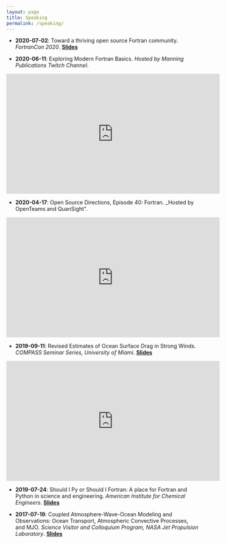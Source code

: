 ```yaml
---
layout: page
title: Speaking
permalink: /speaking/
---
```


* **2020-07-02**: Toward a thriving open source Fortran community. _FortranCon 2020_. 
[**Slides**](https://milancurcic.com/FortranCon2020-community)

* **2020-06-11**: Exploring Modern Fortran Basics. _Hosted by Manning Publications Twitch Channel_.

<iframe width="560" height="315" src="https://www.youtube.com/embed/nklbk3l1zc8" frameborder="0" allow="accelerometer; autoplay; encrypted-media; gyroscope; picture-in-picture" allowfullscreen></iframe>

* **2020-04-17**: Open Source Directions, Episode 40: Fortran. _Hosted by OpenTeams and QuanSight".

<iframe width="560" height="315" src="https://www.youtube.com/embed/2NiS2tdDO_4" frameborder="0" allow="accelerometer; autoplay; encrypted-media; gyroscope; picture-in-picture" allowfullscreen></iframe>

* **2019-09-11**: Revised Estimates of Ocean Surface Drag in Strong Winds. _COMPASS Seminar Series, University of Miami_. 
[**Slides**](/assets/Curcic_Haus_20190911_COMPASS.pdf) 

<iframe width="560" height="315" src="https://www.youtube.com/embed/9hXgs-C8itk" frameborder="0" allow="accelerometer; autoplay; encrypted-media; gyroscope; picture-in-picture" allowfullscreen></iframe>

* **2019-07-24**: Should I Py or Should I Fortran: A place for Fortran and Python in science and engineering. _American Institute for Chemical Engineers_. 
[**Slides**](https://milancurcic.com/should-i-py-or-should-i-fortran)

* **2017-07-19**: Coupled Atmosphere-Wave-Ocean Modeling and Observations: Ocean Transport, Atmospheric Convective Processes, and MJO. _Science Visitor and Colloquium Program, NASA Jet Propulsion Laboratory_. 
[**Slides**](/assets/Curcic_Chen_20170819_JPL.pdf)
